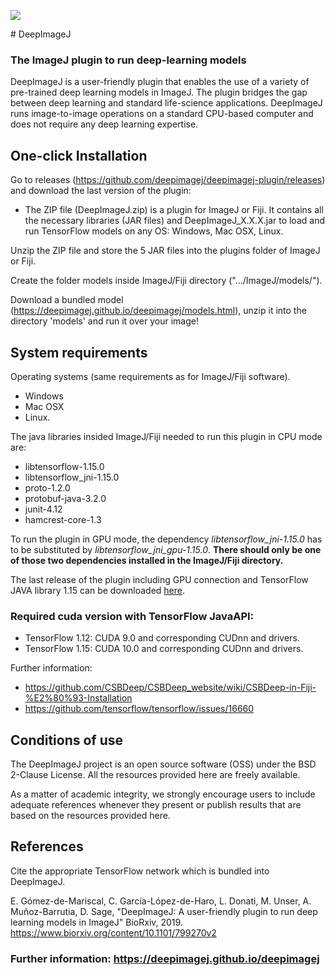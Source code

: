 [![](https://travis-ci.com/deepimagej/deepimagej-plugin.svg?branch=master)](https://travis-ci.com/deepimagej/deepimagej-plugin)

﻿# DeepImageJ

### The ImageJ plugin to run deep-learning models

DeepImageJ is a user-friendly plugin that enables the use of a variety of pre-trained deep learning models in ImageJ. The plugin bridges the gap between deep learning and standard life-science applications. DeepImageJ runs image-to-image operations on a standard CPU-based computer and does not require any deep learning expertise.

## One-click Installation
Go to releases (https://github.com/deepimagej/deepimagej-plugin/releases) and download the last version of the plugin: 

- The ZIP file (DeepImageJ.zip) is a plugin for ImageJ or Fiji. It contains all the necessary libraries (JAR files) and DeepImageJ_X.X.X.jar to load and run TensorFlow models on any OS: Windows, Mac OSX, Linux.

Unzip the ZIP file and store the 5 JAR files into the plugins folder of ImageJ or Fiji.

Create the folder models inside ImageJ/Fiji directory (".../ImageJ/models/").

Download a bundled model (https://deepimagej.github.io/deepimagej/models.html), unzip it into the directory 'models' and run it over your image!

## System requirements
Operating systems (same requirements as for ImageJ/Fiji software).
* Windows
* Mac OSX
* Linux.

The java libraries insided ImageJ/Fiji needed to run this plugin in CPU mode are:
* libtensorflow-1.15.0
* libtensorflow_jni-1.15.0
* proto-1.2.0
* protobuf-java-3.2.0
* junit-4.12
* hamcrest-core-1.3

To run the plugin in GPU mode, the dependency *libtensorflow_jni-1.15.0* has to be substituted by *libtensorflow_jni_gpu-1.15.0*. **There should only be one of those two dependencies installed in the ImageJ/Fiji directory.**

The last release of the plugin including GPU connection and TensorFlow JAVA library 1.15 can be downloaded [here](https://github.com/deepimagej/deepimagej-plugin/releases/tag/1.1.0).

### Required cuda version with TensorFlow JavaAPI:
* TensorFlow 1.12: CUDA 9.0 and corresponding CUDnn and drivers. 
* TensorFlow 1.15: CUDA 10.0 and corresponding CUDnn and drivers.

Further information:
- https://github.com/CSBDeep/CSBDeep_website/wiki/CSBDeep-in-Fiji-%E2%80%93-Installation
- https://github.com/tensorflow/tensorflow/issues/16660


## Conditions of use
The DeepImageJ project is an open source software (OSS) under the BSD 2-Clause License. All the resources provided here are freely available. 

As a matter of academic integrity, we strongly encourage users to include adequate references whenever they present or publish results that are based on the resources provided here. 

## References
Cite the appropriate TensorFlow network which is bundled into DeepImageJ.

E. Gómez-de-Mariscal, C. García-López-de-Haro, L. Donati, M. Unser, A. Muñoz-Barrutia, D. Sage, "DeepImageJ: A user-friendly plugin to run deep learning models in ImageJ" BioRxiv, 2019.
https://www.biorxiv.org/content/10.1101/799270v2

### Further information: https://deepimagej.github.io/deepimagej
